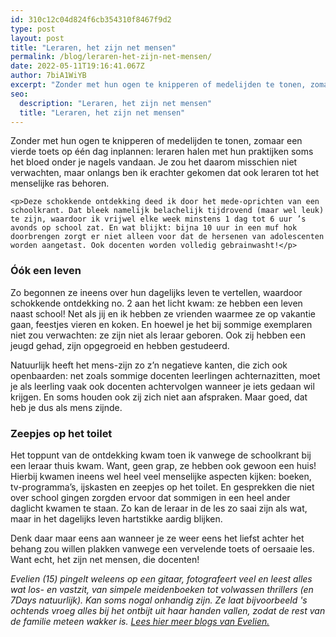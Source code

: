 ```yaml
---
id: 310c12c04d824f6cb354310f8467f9d2
type: post
layout: post
title: "Leraren, het zijn net mensen"
permalink: /blog/leraren-het-zijn-net-mensen/
date: 2022-05-11T19:16:41.067Z
author: 7biA1WiYB
excerpt: "Zonder met hun ogen te knipperen of medelijden te tonen, zomaar een vierde toets op één dag inplannen: leraren halen met hun praktijken soms het bloed onder je nagels vandaan. Je zou het daarom misschien niet verwachten, maar onlangs ben ik erachter gekomen dat ook leraren tot het menselijke ras behoren.  "
seo:
  description: "Leraren, het zijn net mensen"
  title: "Leraren, het zijn net mensen"
---
```

Zonder met hun ogen te knipperen of medelijden te tonen, zomaar een vierde toets op één dag inplannen: leraren halen met hun praktijken soms het bloed onder je nagels vandaan. Je zou het daarom misschien niet verwachten, maar onlangs ben ik erachter gekomen dat ook leraren tot het menselijke ras behoren.  

    <p>Deze schokkende ontdekking deed ik door het mede-oprichten van een schoolkrant. Dat bleek namelijk belachelijk tijdrovend (maar wel leuk) te zijn, waardoor ik vrijwel elke week minstens 1 dag tot 6 uur ’s avonds op school zat. En wat blijkt: bijna 10 uur in een muf hok doorbrengen zorgt er niet alleen voor dat de hersenen van adolescenten worden aangetast. Ook docenten worden volledig gebrainwasht!</p>
<h3>Óók een leven</h3>
<p>Zo begonnen ze ineens over hun dagelijks leven te vertellen, waardoor schokkende ontdekking no. 2 aan het licht kwam: ze hebben een leven naast school! Net als jij en ik hebben ze vrienden waarmee ze op vakantie gaan, feestjes vieren en koken. En hoewel je het bij sommige exemplaren niet zou verwachten: ze zijn niet als leraar geboren. Ook zij hebben een jeugd gehad, zijn opgegroeid en hebben gestudeerd.</p>
<p>Natuurlijk heeft het mens-zijn zo z’n negatieve kanten, die zich ook openbaarden: net zoals sommige docenten leerlingen achternazitten, moet je als leerling vaak ook docenten achtervolgen wanneer je iets gedaan wil krijgen. En soms houden ook zij zich niet aan afspraken. Maar goed, dat heb je dus als mens zijnde.</p>
<h3>Zeepjes op het toilet</h3>
<p>Het toppunt van de ontdekking kwam toen ik vanwege de schoolkrant bij een leraar thuis kwam. Want, geen grap, ze hebben ook gewoon een huis! Hierbij kwamen ineens wel heel veel menselijke aspecten kijken: boeken, tv-programma’s, ijskasten en zeepjes op het toilet. En gesprekken die niet over school gingen zorgden ervoor dat sommigen in een heel ander daglicht kwamen te staan. Zo kan de leraar in de les zo saai zijn als wat, maar in het dagelijks leven hartstikke aardig blijken.</p>
<p>Denk daar maar eens aan wanneer je ze weer eens het liefst achter het behang zou willen plakken vanwege een vervelende toets of oersaaie les. Want echt, het zijn net mensen, die docenten!</p>
<p><em>Evelien (15) pingelt weleens op een gitaar, fotografeert veel en leest alles wat los- en vastzit, van simpele meidenboeken tot volwassen thrillers (en 7Days natuurlijk). Kan soms nogal onhandig zijn. Ze laat bijvoorbeeld 's ochtends vroeg alles bij het ontbijt uit haar handen vallen, zodat de rest van de familie meteen wakker is. </em><a href="https://original.sevendays.nl/users/evelien-verbiesen"><em>Lees hier meer blogs van Evelien.</em></a></p>  
